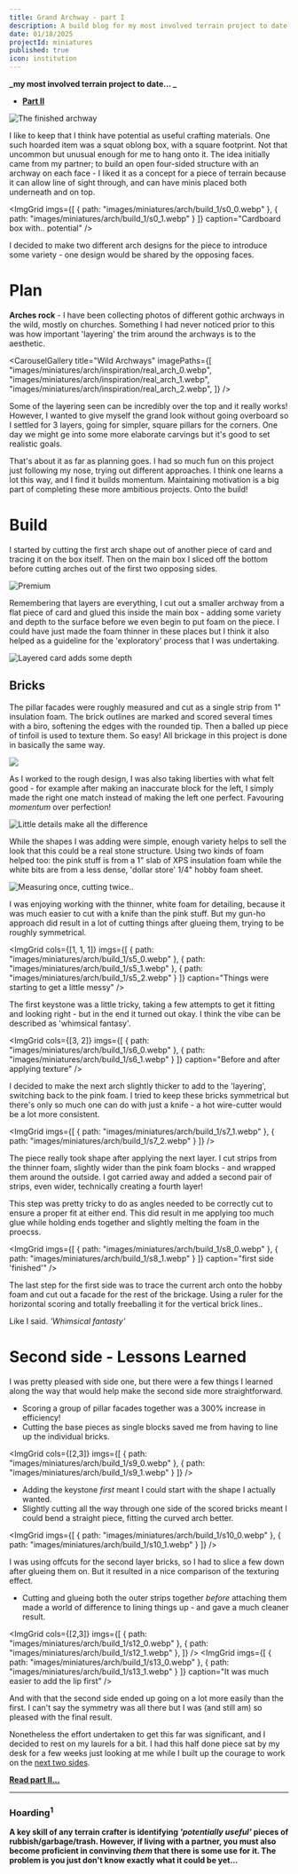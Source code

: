```yaml
---
title: Grand Archway - part I
description: A build blog for my most involved terrain project to date - a large stone archway.
date: 01/18/2025
projectId: miniatures
published: true
icon: institution
---
```

<script>
    import ImgHoverToggle from "../lib/components/utils/ImgHoverToggle.svelte";
    import FaIcon from "../lib/components/utils/FaIcon.svelte";
    import Footnote from "../lib/components/posts/Footnote.svelte";
    import CarouselGallery from "../lib/components/layout/CarouselGallery.svelte";
    import ImgGrid from "../lib/components/layout/ImgGrid.svelte";
</script>

**_my most involved terrain project to date... <FaIcon icon="institution"/> _**

- **[Part II](/crafting-grand-archway_pt2)**

![The finished archway](miniatures/arch/arch_0.webp)

I like to keep <Footnote text="bits of packaging" anchor="hoarding" ref="1"/> that I think have potential as useful crafting materials. One such hoarded item was a squat oblong box, with a square footprint. Not that uncommon but unusual enough for me to hang onto it. The idea initially came from my partner; to build an open four-sided structure with an archway on each face - I liked it as a concept for a piece of terrain because it can allow line of sight through, and can have minis placed both underneath and on top.

<ImgGrid
    imgs={[
        { path: "images/miniatures/arch/build_1/s0_0.webp" },
        { path: "images/miniatures/arch/build_1/s0_1.webp" }
    ]}
    caption="Cardboard box with.. potential"
/>

I decided to make two different arch designs for the piece to introduce some variety - one design would be shared by the opposing faces.

# Plan <FaIcon icon="pencil"/>

**Arches rock** - I have been collecting photos of different gothic archways in the wild, mostly on churches. Something I had never noticed prior to this was how important 'layering' the trim around the archways is to the aesthetic.

<CarouselGallery
    title="Wild Archways"
    imagePaths={[
    "images/miniatures/arch/inspiration/real_arch_0.webp",
    "images/miniatures/arch/inspiration/real_arch_1.webp",
    "images/miniatures/arch/inspiration/real_arch_2.webp",
    ]}
    />


Some of the layering seen can be incredibly over the top and it really works! However, I wanted to give myself the grand look without going overboard so I settled for 3 layers, going for simpler, square pillars for the corners. One day we might ge into some more elaborate carvings but it's good to set realistic goals.

<ImgHoverToggle
    src="miniatures/arch/plan/arch_drawing.webp"
    srcHover="miniatures/arch/plan/arch_parchment.webp"
    alt="design for arch 1"
/>

That's about it as far as planning goes. I had so much fun on this project just following my nose, trying out different approaches. I think one learns a lot this way, and I find it builds momentum. Maintaining motivation is a big part of completing these more ambitious projects. Onto the build!

# Build <FaIcon icon="hammer"/>

I started by cutting the first arch shape out of another piece of card and tracing it on the box itself. Then on the main box I sliced off the bottom before cutting arches out of the first two opposing sides.

![Premium](miniatures/arch/build_1/s1_0.webp)

Remembering that layers are everything, I cut out a smaller archway from a flat piece of card and glued this inside the main box - adding some variety and depth to the surface before we even begin to put foam on the piece. I could have just made the foam thinner in these places but I think it also helped as a guideline for the 'exploratory' process that I was undertaking.

![Layered card adds some depth](miniatures/arch/build_1/s2_0.webp)

## Bricks <FaIcon icon="cubes-stacked"/>

The pillar facades were roughly measured and cut as a single strip from 1" insulation foam. The brick outlines are marked and scored several times with a biro, softening the edges with the rounded tip. Then a balled up piece of tinfoil is used to texture them. So easy! All brickage in this project is done in basically the same way.

![](miniatures/arch/build_1/s2_1.webp)

As I worked to the rough design, I was also taking liberties with what felt good - for example after making an inaccurate block for the left, I simply made the right one match instead of making the left one perfect. Favouring _momentum_ over perfection!

![Little details make all the difference](miniatures/arch/build_1/s3_0.webp)

While the shapes I was adding were simple, enough variety helps to sell the look that this could be a real stone structure. Using two kinds of foam helped too: the <span class="pink">pink stuff</span> is from a 1" slab of XPS insulation foam while the <span class="bold">white</span> bits are from a less dense, 'dollar store' 1/4" hobby foam sheet.

![Measuring once, cutting twice..](miniatures/arch/build_1/s4_0.webp)

I was enjoying working with the thinner, white foam for detailing, because it was much easier to cut with a knife than the pink stuff. But my gun-ho approach did result in a lot of cutting things after glueing them, trying to be roughly symmetrical.

<ImgGrid
    cols={[1, 1, 1]}
    imgs={[
        { path: "images/miniatures/arch/build_1/s5_0.webp" },
        { path: "images/miniatures/arch/build_1/s5_1.webp" },
        { path: "images/miniatures/arch/build_1/s5_2.webp" }
    ]}
    caption="Things were starting to get a little messy"
/>

The first keystone was a little tricky, taking a few attempts to get it fitting and looking right - but in the end it turned out okay. I think the vibe can be described as 'whimsical fantasy'.

<ImgGrid
    cols={[3, 2]}
    imgs={[
        { path: "images/miniatures/arch/build_1/s6_0.webp" },
        { path: "images/miniatures/arch/build_1/s6_1.webp" }
    ]}
    caption="Before and after applying texture"
/>

I decided to make the next arch slightly thicker to add to the 'layering', switching back to the pink foam. I tried to keep these bricks symmetrical but there's only so much one can do with just a knife - a hot wire-cutter would be a lot more consistent.

<ImgGrid
    imgs={[
        { path: "images/miniatures/arch/build_1/s7_1.webp" },
        { path: "images/miniatures/arch/build_1/s7_2.webp" }
    ]}
/>

The piece really took shape after applying the next layer. I cut strips from the thinner foam, slightly wider than the pink foam blocks - and wrapped them around the outside. I got carried away and added a second pair of strips, even wider, technically creating a fourth layer!

This step was pretty tricky to do as angles needed to be correctly cut to ensure a proper fit at either end. This did result in me applying too much glue while holding ends together and slightly melting the foam in the proecss.

<ImgGrid
    imgs={[
        { path: "images/miniatures/arch/build_1/s8_0.webp" },
        { path: "images/miniatures/arch/build_1/s8_1.webp" }
    ]}
    caption="first side 'finished'"
/>

The last step for the first side was to trace the current arch onto the hobby foam and cut out a facade for the rest of the brickage. Using a ruler for the horizontal scoring and totally freeballing it for the vertical brick lines..

Like I said. _'Whimsical fantasty'_

# Second side - Lessons Learned <FaIcon icon="book"/>

I was pretty pleased with side one, but there were a few things I learned along the way that would help make the second side more straightforward.

-  Scoring a group of pillar facades together was a 300% increase in efficiency!
- Cutting the base pieces as single blocks saved me from having to line up the individual bricks.

<ImgGrid
    cols={[2,3]}
    imgs={[
        { path: "images/miniatures/arch/build_1/s9_0.webp" },
        { path: "images/miniatures/arch/build_1/s9_1.webp" }
    ]}
/>

- Adding the keystone _first_ meant I could start with the shape I actually wanted.
- Slightly cutting all the way through one side of the scored bricks meant I could bend a straight piece, fitting the curved arch better.

<ImgGrid
    imgs={[
        { path: "images/miniatures/arch/build_1/s10_0.webp" },
        { path: "images/miniatures/arch/build_1/s10_1.webp" }
    ]}
/>

I was using offcuts for the second layer bricks, so I had to slice a few down after glueing them on. But it resulted in a nice comparison of the texturing effect.

<ImgHoverToggle
    src="miniatures/arch/build_1/s11_0.webp"
    srcHover="miniatures/arch/build_1/s11_1.webp"
    alt="Hover/click to see stone texturing."
/>

- Cutting and glueing both the outer strips together _before_ attaching them made a world of difference to lining things up - and gave a much cleaner result.

<ImgGrid
    cols={[2,3]}
    imgs={[
        { path: "images/miniatures/arch/build_1/s12_0.webp" },
        { path: "images/miniatures/arch/build_1/s12_1.webp" },
    ]}
/>
<ImgGrid
    imgs={[
        { path: "images/miniatures/arch/build_1/s13_0.webp" },
        { path: "images/miniatures/arch/build_1/s13_1.webp" }
    ]}
    caption="It was much easier to add the lip first"
/>

And with that the second side ended up going on a lot more easily than the first. I can't say the symmetry was all there but I was (and still am) so pleased with the final result.

Nonetheless the effort undertaken to get this far was significant, and I decided to rest on my laurels for a bit. I had this half done piece sat by my desk for a few weeks just looking at me while I built up the courage to work on the [next two sides](/crafting-grand-archway_pt2).

**[Read part II...](/crafting-grand-archway_pt2)**

<hr/>

### <a name="hoarding">Hoarding<sup>1</sup></a> <FaIcon icon="cubes"/>

**A key skill of any terrain crafter is identifying _'potentially useful'_ pieces of rubbish/garbage/trash. However, if living with a partner, you must also become proficient in convinving _them_ that there is some use for it. The problem is you just don't know exactly what it could be yet...**

